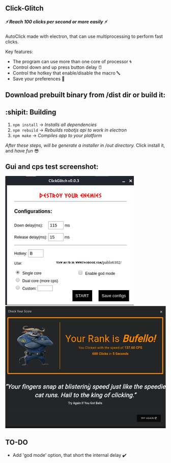 ## Click-Glitch 
##### :zap: Reach 100 clicks per second or more easily :zap: #####
AutoClick made with electron, that can use multiprocessing to perform fast clicks.

Key features: 
  * The program can use more than one core of processor                  :cyclone:
  * Control down and up press button delay               :alarm_clock:
  * Control the hotkey that enable/disable the macro :abc:
  * Save your preferences :wrench: 

## Download prebuilt binary from /dist dir or build it:
## :shipit: **Building**
1. `npm install` -> *Installs all dependencies*
2. `npm rebuild` -> *Rebuilds robotjs api to work in electron*
3. `npm make`    -> *Compiles app to your platform*

*After these steps, will be generate a installer in /out directory.*
Click install it, and *have fun* :sunglasses:
## Gui and cps test screenshot:
![Preview1](./screenshots/gui_preview.png) ![Preview2](./screenshots/cps_test.png)


## TO-DO
  * Add 'god mode' option, that short the internal delay :heavy_check_mark: 
